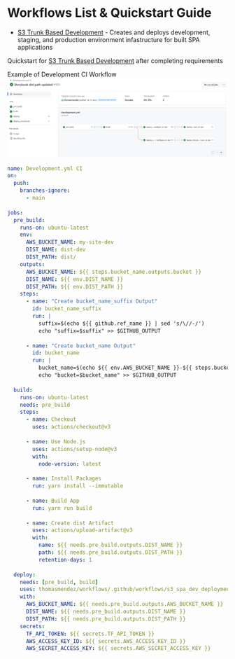 # Workflows List & Quickstart Guide

- [S3 Trunk Based Development](https://github.com/thomasmendez/workflows/blob/main/docs/s3_trunk_based_development.md) - Creates and deploys development, staging, and production environment infastructure for built SPA applications

Quickstart for [S3 Trunk Based Development](https://github.com/thomasmendez/workflows/blob/main/docs/s3_trunk_based_development.md) after completing requirements 

Example of Development CI Workflow ![Development.yml CI Workflow Example](https://github.com/thomasmendez/workflows/blob/main/docs/images/dev_deployment.png)

```yml
name: Development.yml CI
on:
  push:
    branches-ignore:
      - main

jobs:
  pre_build:
    runs-on: ubuntu-latest
    env:
      AWS_BUCKET_NAME: my-site-dev
      DIST_NAME: dist-dev
      DIST_PATH: dist/
    outputs:
      AWS_BUCKET_NAME: ${{ steps.bucket_name.outputs.bucket }}
      DIST_NAME: ${{ env.DIST_NAME }}
      DIST_PATH: ${{ env.DIST_PATH }}
    steps:
      - name: "Create bucket_name_suffix Output"
        id: bucket_name_suffix
        run: |
          suffix=$(echo ${{ github.ref_name }} | sed 's/\//-/')
          echo "suffix=$suffix" >> $GITHUB_OUTPUT

      - name: "Create bucket_name Output"
        id: bucket_name
        run: |
          bucket_name=$(echo ${{ env.AWS_BUCKET_NAME }}-${{ steps.bucket_name_suffix.outputs.suffix }})
          echo "bucket=$bucket_name" >> $GITHUB_OUTPUT

  build:
    runs-on: ubuntu-latest
    needs: pre_build
    steps:
      - name: Checkout
        uses: actions/checkout@v3

      - name: Use Node.js
        uses: actions/setup-node@v3
        with:
          node-version: latest

      - name: Install Packages
        run: yarn install --immutable

      - name: Build App
        run: yarn run build

      - name: Create dist Artifact
        uses: actions/upload-artifact@v3
        with:
          name: ${{ needs.pre_build.outputs.DIST_NAME }}
          path: ${{ needs.pre_build.outputs.DIST_PATH }}
          retention-days: 1

  deploy:
    needs: [pre_build, build]
    uses: thomasmendez/workflows/.github/workflows/s3_spa_dev_deployment.yml@main
    with:
      AWS_BUCKET_NAME: ${{ needs.pre_build.outputs.AWS_BUCKET_NAME }}
      DIST_NAME: ${{ needs.pre_build.outputs.DIST_NAME }}
      DIST_PATH: ${{ needs.pre_build.outputs.DIST_PATH }}
    secrets:
      TF_API_TOKEN: ${{ secrets.TF_API_TOKEN }}
      AWS_ACCESS_KEY_ID: ${{ secrets.AWS_ACCESS_KEY_ID }}
      AWS_SECRET_ACCESS_KEY: ${{ secrets.AWS_SECRET_ACCESS_KEY }}
```